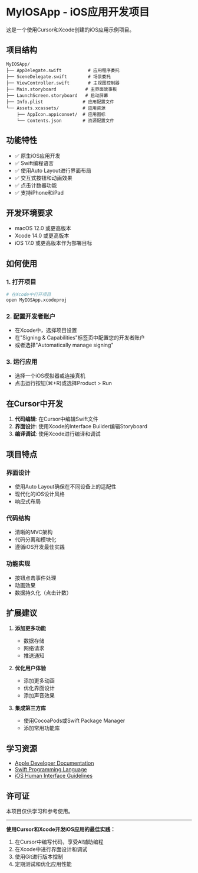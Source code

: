# MyIOSApp - iOS应用开发项目

这是一个使用Cursor和Xcode创建的iOS应用示例项目。

## 项目结构

```
MyIOSApp/
├── AppDelegate.swift          # 应用程序委托
├── SceneDelegate.swift        # 场景委托
├── ViewController.swift       # 主视图控制器
├── Main.storyboard           # 主界面故事板
├── LaunchScreen.storyboard   # 启动屏幕
├── Info.plist               # 应用配置文件
└── Assets.xcassets/         # 应用资源
    ├── AppIcon.appiconset/  # 应用图标
    └── Contents.json        # 资源配置文件
```

## 功能特性

- ✅ 原生iOS应用开发
- ✅ Swift编程语言
- ✅ 使用Auto Layout进行界面布局
- ✅ 交互式按钮和动画效果
- ✅ 点击计数器功能
- ✅ 支持iPhone和iPad

## 开发环境要求

- macOS 12.0 或更高版本
- Xcode 14.0 或更高版本
- iOS 17.0 或更高版本作为部署目标

## 如何使用

### 1. 打开项目
```bash
# 在Xcode中打开项目
open MyIOSApp.xcodeproj
```

### 2. 配置开发者账户
- 在Xcode中，选择项目设置
- 在"Signing & Capabilities"标签页中配置您的开发者账户
- 或者选择"Automatically manage signing"

### 3. 运行应用
- 选择一个iOS模拟器或连接真机
- 点击运行按钮(⌘+R)或选择Product > Run

## 在Cursor中开发

1. **代码编辑**: 在Cursor中编辑Swift文件
2. **界面设计**: 使用Xcode的Interface Builder编辑Storyboard
3. **编译调试**: 使用Xcode进行编译和调试

## 项目特点

### 界面设计
- 使用Auto Layout确保在不同设备上的适配性
- 现代化的iOS设计风格
- 响应式布局

### 代码结构
- 清晰的MVC架构
- 代码分离和模块化
- 遵循iOS开发最佳实践

### 功能实现
- 按钮点击事件处理
- 动画效果
- 数据持久化（点击计数）

## 扩展建议

1. **添加更多功能**
   - 数据存储
   - 网络请求
   - 推送通知

2. **优化用户体验**
   - 添加更多动画
   - 优化界面设计
   - 添加声音效果

3. **集成第三方库**
   - 使用CocoaPods或Swift Package Manager
   - 添加常用功能库

## 学习资源

- [Apple Developer Documentation](https://developer.apple.com/documentation/)
- [Swift Programming Language](https://docs.swift.org/swift-book/)
- [iOS Human Interface Guidelines](https://developer.apple.com/design/human-interface-guidelines/)

## 许可证

本项目仅供学习和参考使用。

---

**使用Cursor和Xcode开发iOS应用的最佳实践：**

1. 在Cursor中编写代码，享受AI辅助编程
2. 在Xcode中进行界面设计和调试
3. 使用Git进行版本控制
4. 定期测试和优化应用性能 